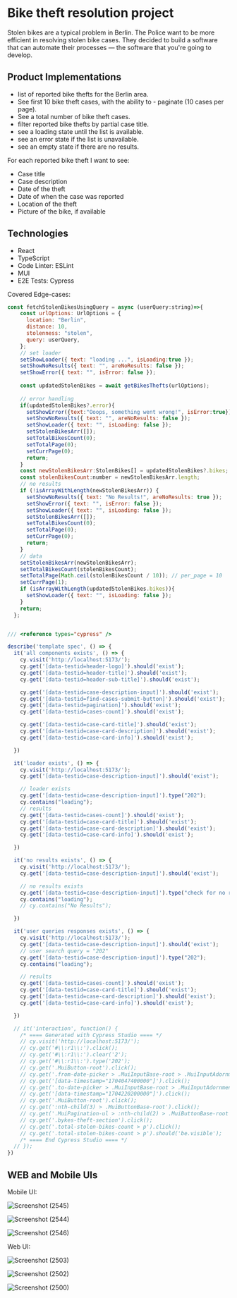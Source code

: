# Bike theft resolution project

Stolen bikes are a typical problem in Berlin. The Police want to be more efficient in resolving stolen bike cases. They decided to build a software that can automate their processes — the software that you're going to develop.

## Product Implementations

- list of reported bike thefts for the Berlin area.
- See first 10 bike theft cases, with the ability to - paginate (10 cases per page).
- See a total number of bike theft cases.
- filter reported bike thefts by partial case title.
- see a loading state until the list is available.
- see an error state if the list is unavailable.
- see an empty state if there are no results.
  
For each reported bike theft I want to see:
- Case title
- Case description
- Date of the theft
- Date of when the case was reported
- Location of the theft
- Picture of the bike, if available

## Technologies

- React
- TypeScript
- Code Linter: ESLint
- MUI
- E2E Tests: Cypress


Covered Edge-cases: 

```js
const fetchStolenBikesUsingQuery = async (userQuery:string)=>{
    const urlOptions: UrlOptions = {
      location: "Berlin",
      distance: 10,
      stolenness: "stolen",
      query: userQuery,
    };
    // set loader
    setShowLoader({ text: "loading ...", isLoading:true });
    setShowNoResults({ text: "", areNoResults: false });
    setShowError({ text: "", isError: false });
    
    const updatedStolenBikes = await getBikesThefts(urlOptions);
    
    // error handling
    if(updatedStolenBikes?.error){
      setShowError({text:"Ooops, something went wrong!", isError:true});
      setShowNoResults({ text: "", areNoResults: false });
      setShowLoader({ text: "", isLoading: false });
      setStolenBikesArr([]);
      setTotalBikesCount(0);
      setTotalPage(0);
      setCurrPage(0);
      return;
    }
    const newStolenBikesArr:StolenBikes[] = updatedStolenBikes?.bikes;
    const stolenBikesCount:number = newStolenBikesArr.length;
    // no results
    if (!isArrayWithLength(newStolenBikesArr)) {
      setShowNoResults({ text: "No Results!", areNoResults: true });
      setShowError({ text: "", isError: false });
      setShowLoader({ text: "", isLoading: false });
      setStolenBikesArr([]);
      setTotalBikesCount(0);
      setTotalPage(0);
      setCurrPage(0);
      return;
    }
    // data
    setStolenBikesArr(newStolenBikesArr);
    setTotalBikesCount(stolenBikesCount);
    setTotalPage(Math.ceil(stolenBikesCount / 10)); // per_page = 10 
    setCurrPage(1);
    if (isArrayWithLength(updatedStolenBikes.bikes)){
      setShowLoader({ text: "", isLoading: false });
    }
    return;
  };
```

```js

/// <reference types="cypress" />

describe('template spec', () => {
  it('all components exists', () => {
    cy.visit('http://localhost:5173/');
    cy.get('[data-testid=header-logo]').should('exist');
    cy.get('[data-testid=header-title]').should('exist');
    cy.get('[data-testid=header-sub-title]').should('exist');

    cy.get('[data-testid=case-description-input]').should('exist');
    cy.get('[data-testid=find-cases-submit-button]').should('exist');
    cy.get('[data-testid=pagination]').should('exist');
    cy.get('[data-testid=cases-count]').should('exist');

    cy.get('[data-testid=case-card-title]').should('exist');
    cy.get('[data-testid=case-card-description]').should('exist');
    cy.get('[data-testid=case-card-info]').should('exist');

  })

  it('loader exists', () => {
    cy.visit('http://localhost:5173/');
    cy.get('[data-testid=case-description-input]').should('exist');

    // loader exists
    cy.get('[data-testid=case-description-input]').type("202");
    cy.contains("loading");
    // results
    cy.get('[data-testid=cases-count]').should('exist');
    cy.get('[data-testid=case-card-title]').should('exist');
    cy.get('[data-testid=case-card-description]').should('exist');
    cy.get('[data-testid=case-card-info]').should('exist');

  })

  it('no results exists', () => {
    cy.visit('http://localhost:5173/');
    cy.get('[data-testid=case-description-input]').should('exist');

    // no results exists
    cy.get('[data-testid=case-description-input]').type("check for no results");
    cy.contains("loading");
    // cy.contains("No Results");

  })

  it('user queries responses exists', () => {
    cy.visit('http://localhost:5173/');
    cy.get('[data-testid=case-description-input]').should('exist');
    // user search query = "202"
    cy.get('[data-testid=case-description-input]').type("202");
    cy.contains("loading");

    // results
    cy.get('[data-testid=cases-count]').should('exist');
    cy.get('[data-testid=case-card-title]').should('exist');
    cy.get('[data-testid=case-card-description]').should('exist');
    cy.get('[data-testid=case-card-info]').should('exist');

  })

  // it('interaction', function() {
    /* ==== Generated with Cypress Studio ==== */
    // cy.visit('http://localhost:5173/');
    // cy.get('#\\:r1\\:').click();
    // cy.get('#\\:r1\\:').clear('2');
    // cy.get('#\\:r1\\:').type('202');
    // cy.get('.MuiButton-root').click();
    // cy.get('.from-date-picker > .MuiInputBase-root > .MuiInputAdornment-root > .MuiButtonBase-root > [data-testid="CalendarIcon"] > path').click();
    // cy.get('[data-timestamp="1704047400000"]').click();
    // cy.get('.to-date-picker > .MuiInputBase-root > .MuiInputAdornment-root > .MuiButtonBase-root > [data-testid="CalendarIcon"]').click();
    // cy.get('[data-timestamp="1704220200000"]').click();
    // cy.get('.MuiButton-root').click();
    // cy.get(':nth-child(3) > .MuiButtonBase-root').click();
    // cy.get('.MuiPagination-ul > :nth-child(2) > .MuiButtonBase-root').click();
    // cy.get('.bykes-theft-section').click();
    // cy.get('.total-stolen-bikes-count > p').click();
    // cy.get('.total-stolen-bikes-count > p').should('be.visible');
    /* ==== End Cypress Studio ==== */
  // });
})

```
## WEB and Mobile UIs

Mobile UI: 

![Screenshot (2545)](https://github.com/AnUbHaVafs/Stolen_Bikes_Nanoheal/assets/76126067/f1d5e038-30a4-4ee8-8868-9a1a02f67442)

![Screenshot (2544)](https://github.com/AnUbHaVafs/Stolen_Bikes_Nanoheal/assets/76126067/7ea4618e-22c9-4c6c-9c45-230952f7a2e3)

![Screenshot (2546)](https://github.com/AnUbHaVafs/Stolen_Bikes_Nanoheal/assets/76126067/c5d8442c-b939-4f5c-abac-53750325a1fb)


Web UI:

![Screenshot (2503)](https://github.com/AnUbHaVafs/Stolen_Bikes_Nanoheal/assets/76126067/fa83d399-6c15-45c9-aa1e-5c27751cf2e7)

![Screenshot (2502)](https://github.com/AnUbHaVafs/Stolen_Bikes_Nanoheal/assets/76126067/a6372683-e00d-40f3-bea3-efda27cbfe74)

![Screenshot (2500)](https://github.com/AnUbHaVafs/Stolen_Bikes_Nanoheal/assets/76126067/a471ea1d-fb26-4a84-ab43-b6f1fbc8604b)

